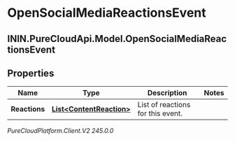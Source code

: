 # OpenSocialMediaReactionsEvent

## ININ.PureCloudApi.Model.OpenSocialMediaReactionsEvent

## Properties

|Name | Type | Description | Notes|
|------------ | ------------- | ------------- | -------------|
| **Reactions** | [**List&lt;ContentReaction&gt;**](ContentReaction) | List of reactions for this event. | |



_PureCloudPlatform.Client.V2 245.0.0_
